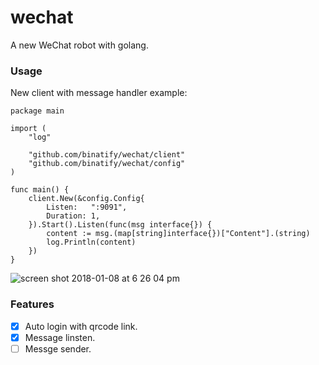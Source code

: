 # wechat

A new WeChat robot with golang.


### Usage

New client with message handler example:

```
package main

import (
	"log"

	"github.com/binatify/wechat/client"
	"github.com/binatify/wechat/config"
)

func main() {
	client.New(&config.Config{
		Listen:   ":9091",
		Duration: 1,
	}).Start().Listen(func(msg interface{}) {
		content := msg.(map[string]interface{})["Content"].(string)
		log.Println(content)
	})
}

```

![screen shot 2018-01-08 at 6 26 04 pm](https://user-images.githubusercontent.com/1459834/34666894-7f92a87a-f4a1-11e7-9dc0-0d49de6d9eb1.png)


### Features

- [x] Auto login with qrcode link. 
- [x] Message linsten.
- [ ] Messge sender.

